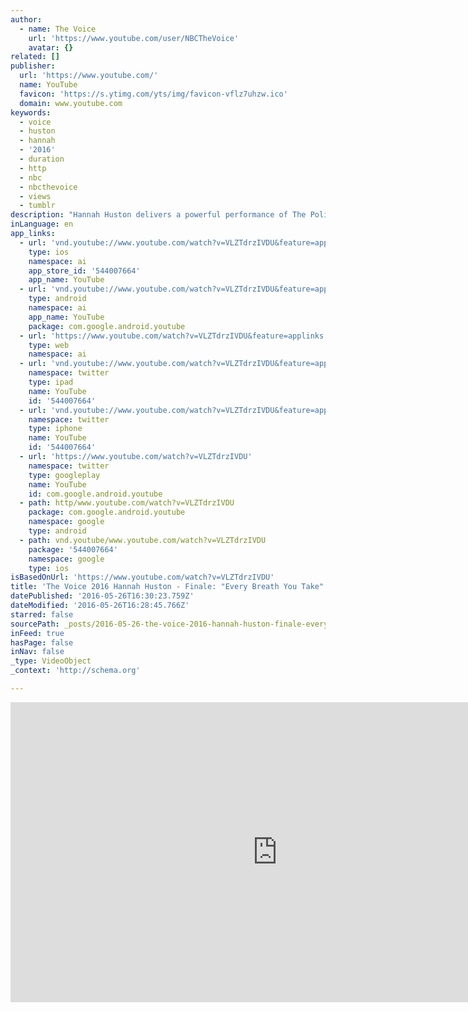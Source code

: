 ```yaml
---
author:
  - name: The Voice
    url: 'https://www.youtube.com/user/NBCTheVoice'
    avatar: {}
related: []
publisher:
  url: 'https://www.youtube.com/'
  name: YouTube
  favicon: 'https://s.ytimg.com/yts/img/favicon-vflz7uhzw.ico'
  domain: www.youtube.com
keywords:
  - voice
  - huston
  - hannah
  - '2016'
  - duration
  - http
  - nbc
  - nbcthevoice
  - views
  - tumblr
description: "Hannah Huston delivers a powerful performance of The Police's classic song. \" Get The Voice Official App: http://bit.ly/TheVoiceOfficialApp \" Subscribe for More: http://bit.ly/TheVoiceSub \" Get Hannah's Performance on iTunes: http://apple.co/1sNf4Em \" Watch Full Episodes Free: http://bit.ly/TheVoiceFullEpisodes \" Check Out NBC's Upcoming Fall Shows: http://bit.ly/NBCNewFallShows THE VOICE ON SOCIAL: Like The Voice: http://Facebook.com/NBCTheVoice Follow The Voice: https://Twitter.com/NBCTheVoice The Voice Tumblr: http://nbcTheVoice.Tumblr.com/ Google+: https://plus.google.com/+TheVoice/ The Voice Pinterest: http://Pinterest.com/nbcTheVoice/ NBC's The Voice follows the strongest vocalists from across the country and invites them to compete in this season's blockbuster vocal competition."
inLanguage: en
app_links:
  - url: 'vnd.youtube://www.youtube.com/watch?v=VLZTdrzIVDU&feature=applinks'
    type: ios
    namespace: ai
    app_store_id: '544007664'
    app_name: YouTube
  - url: 'vnd.youtube://www.youtube.com/watch?v=VLZTdrzIVDU&feature=applinks'
    type: android
    namespace: ai
    app_name: YouTube
    package: com.google.android.youtube
  - url: 'https://www.youtube.com/watch?v=VLZTdrzIVDU&feature=applinks'
    type: web
    namespace: ai
  - url: 'vnd.youtube://www.youtube.com/watch?v=VLZTdrzIVDU&feature=applinks'
    namespace: twitter
    type: ipad
    name: YouTube
    id: '544007664'
  - url: 'vnd.youtube://www.youtube.com/watch?v=VLZTdrzIVDU&feature=applinks'
    namespace: twitter
    type: iphone
    name: YouTube
    id: '544007664'
  - url: 'https://www.youtube.com/watch?v=VLZTdrzIVDU'
    namespace: twitter
    type: googleplay
    name: YouTube
    id: com.google.android.youtube
  - path: http/www.youtube.com/watch?v=VLZTdrzIVDU
    package: com.google.android.youtube
    namespace: google
    type: android
  - path: vnd.youtube/www.youtube.com/watch?v=VLZTdrzIVDU
    package: '544007664'
    namespace: google
    type: ios
isBasedOnUrl: 'https://www.youtube.com/watch?v=VLZTdrzIVDU'
title: 'The Voice 2016 Hannah Huston - Finale: "Every Breath You Take"'
datePublished: '2016-05-26T16:30:23.759Z'
dateModified: '2016-05-26T16:28:45.766Z'
starred: false
sourcePath: _posts/2016-05-26-the-voice-2016-hannah-huston-finale-every-breath-you-tak.md
inFeed: true
hasPage: false
inNav: false
_type: VideoObject
_context: 'http://schema.org'

---
```

<iframe src="https://cdn.embedly.com/widgets/media.html?src=https%3A%2F%2Fwww.youtube.com%2Fembed%2FVLZTdrzIVDU%3Ffeature%3Doembed&amp;url=http%3A%2F%2Fwww.youtube.com%2Fwatch%3Fv%3DVLZTdrzIVDU&amp;image=https%3A%2F%2Fi.ytimg.com%2Fvi%2FVLZTdrzIVDU%2Fhqdefault.jpg&amp;key=b7d04c9b404c499eba89ee7072e1c4f7&amp;type=text%2Fhtml&amp;schema=youtube" width="854" height="480" scrolling="no" frameborder="0" allowfullscreen="" style=""></iframe>